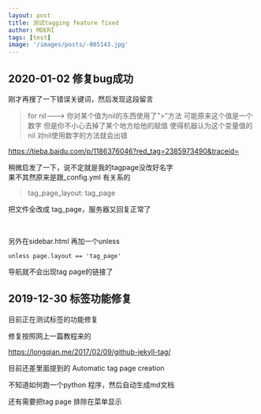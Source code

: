 ```yaml
---
layout: post
title: 测试tagging feature fixed
author: MDERI
tags: [test]
image: '/images/posts/-005143.jpg'
---
```


## 2020-01-02 修复bug成功

刚才再搜了一下错误关键词，然后发现这段留言

> for nil---> 你对某个值为nil的东西使用了">"方法
> 可能原来这个值是一个数字 但是你不小心去掉了某个地方给他的赋值 使得机器认为这个变量值的nil 对nil使用数字的方法就会出错

https://tieba.baidu.com/p/1186376046?red_tag=2385973490&traceid=

稍微启发了一下，说不定就是我的tagpage没改好名字<br>果不其然原来是跟_config.yml 有关系的

> tag_page_layout:      tag_page

把文件全改成 tag_page，服务器又回复正常了

<br>

另外在sidebar.html 再加一个unless

```
unless page.layout == 'tag_page'
```

导航就不会出现tag page的链接了





## 2019-12-30 标签功能修复

目前正在测试标签的功能修复

修复按照网上一篇教程来的

https://longqian.me/2017/02/09/github-jekyll-tag/

目前还差里面提到的
Automatic tag page creation

不知道如何跑一个python 程序，然后自动生成md文档

还有需要把tag page 排除在菜单显示

